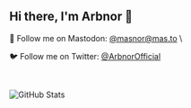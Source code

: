 ## Hi there, I'm Arbnor 👋

🐘 Follow me on Mastodon: <a rel="me" href="https://mas.to/@masnor">@masnor@mas.to</a> \

🐦 Follow me on Twitter: <a rel="me" href="https://twitter.com/ArbnorOfficial">@ArbnorOfficial</a>

&nbsp;

![GitHub Stats](https://github-readme-stats.vercel.app/api?username=codenor&theme=radical)
